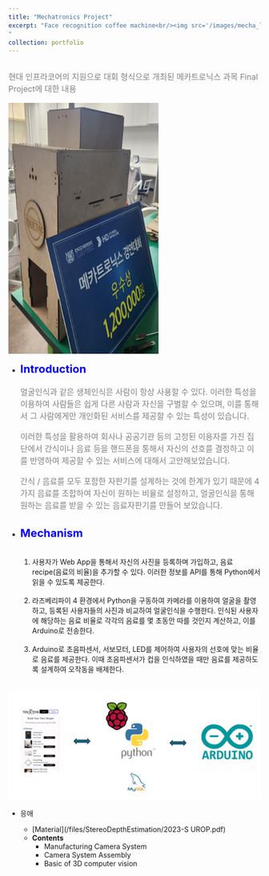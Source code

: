 ```yaml
---
title: "Mechatronics Project"
excerpt: "Face recognition coffee machine<br/><img src='/images/mecha_logo.png' width='500' height='300'>
"
collection: portfolio
---
```



<br>
<span style = "font-size:16px; color: gray;"> 현대 인프라코어의 지원으로 대회 형식으로 개최된 메카트로닉스 과목 Final Project에 대한 내용</span>
<br><br>

<img src='/images/mecha_prize.jpg' width = 300 height = 500/>

* <strong style = "color: blue; font-size:22px;">Introduction</strong><br>
    <span style = "font-size:16px; color: gray;"><br> 
    얼굴인식과 같은 생체인식은 사람이 항상 사용할 수 있다. 이러한 특성을 이용하여 사람들은 쉽게 다른 사람과 자신을 구별할 수 있으며, 이를 통해서 그 사람에게만 개인화된 서비스를 제공할 수 있는 특성이 있습니다.
    </span><br><br><span style = "font-size:16px; color: gray;">
    이러한 특성을 활용하여 회사나 공공기관 등의 고정된 이용자를 가진 집단에서 간식이나 음료 등을 핸드폰을 통해서 자신의 선호를 결정하고 이를 반영하여 제공할 수 있는 서비스에 대해서 고안해보았습니다.
    </span><br><br><span style = "font-size:16px; color: gray;">
    간식 / 음료를 모두 포함한 자판기를 설계하는 것에 한계가 있기 때문에 4가지 음료를 조합하여 자신이 원하는 비율로 설정하고, 얼굴인식을 통해 원하는 음료를 받을 수 있는 음료자판기를 만들어 보았습니다.
    </span><br><br>


* <strong style = "color: blue; font-size:22px;">Mechanism</strong><br>
    <span style = "font-size:16px; color: gray;"><br> 
    1. 사용자가 Web App을 통해서 자신의 사진을 등록하며 가입하고, 음료 recipe(음료의 비율)을 추가할 수 있다. 이러한 정보를 API를 통해 Python에서 읽을 수 있도록 제공한다.
    </span><br><br><span style = "font-size:16px; color: gray;">
    2. 라즈베리파이 4 환경에서 Python을 구동하여 카메라를 이용하여 얼굴을 촬영하고, 등록된 사용자들의 사진과 비교하여 얼굴인식을 수행한다. 인식된 사용자에 해당하는 음료 비율로 각각의 음료를 몇 초동안 따를 것인지 계산하고, 이를 Arduino로 전송한다.
    </span><br><br><span style = "font-size:16px; color: gray;">
    3. Arduino로 초음파센서, 서보모터, LED를 제어하여 사용자의 선호에 맞는 비율로 음료를 제공한다. 이때 초음파센서가 컵을 인식하였을 때만 음료를 제공하도록 설계하여 오작동을 배제한다.
    </span><br><br>

<img src='/images/mecha.png'/>


* 응애

    * [Material](/files/StereoDepthEstimation/2023-S UROP.pdf)
    * <strong> Contents</strong>
        * Manufacturing Camera System
        * Camera System Assembly
        * Basic of 3D computer vision


